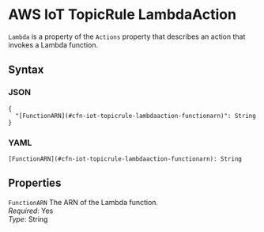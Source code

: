 # AWS IoT TopicRule LambdaAction<a name="aws-properties-iot-topicrule-lambdaaction"></a>

`Lambda` is a property of the `Actions` property that describes an action that invokes a Lambda function\.

## Syntax<a name="w3ab2c21c14e1356b5"></a>

### JSON<a name="aws-properties-iot-topicrule-lambdaaction-syntax.json"></a>

```
{
  "[FunctionARN](#cfn-iot-topicrule-lambdaaction-functionarn)": String
}
```

### YAML<a name="aws-properties-iot-topicrule-lambdaaction-syntax.yaml"></a>

```
[FunctionARN](#cfn-iot-topicrule-lambdaaction-functionarn): String
```

## Properties<a name="w3ab2c21c14e1356b7"></a>

`FunctionARN`  <a name="cfn-iot-topicrule-lambdaaction-functionarn"></a>
The ARN of the Lambda function\.  
*Required*: Yes  
*Type*: String